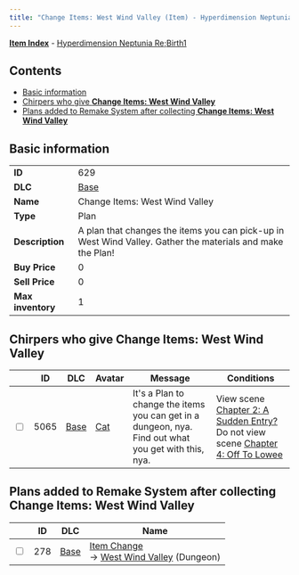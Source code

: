 ```yaml
---
title: "Change Items: West Wind Valley (Item) - Hyperdimension Neptunia Re;Birth1"
---
```


[**Item Index**](/neptunia/rb1/item/index.html) - [Hyperdimension Neptunia Re;Birth1](/neptunia/rb1)

## Contents

- [Basic information](#basic-information)
- [Chirpers who give **Change Items: West Wind Valley**](#chirpers-who-give-change-items-west-wind-valley)
- [Plans added to Remake System after collecting **Change Items: West Wind Valley**](#plans-added-to-remake-system-after-collecting-change-items-west-wind-valley)

## Basic information

|   |   |
| -- | -- |
| **ID** | 629 |
| **DLC** | [Base](/neptunia/rb1/dlc/1-base.html) |
| **Name** | Change Items: West Wind Valley |
| **Type** | Plan |
| **Description** | A plan that changes the items you can pick-up in West Wind Valley. Gather the materials and make the Plan! |
| **Buy Price** | 0 |
| **Sell Price** | 0 |
| **Max inventory** | 1 |

## Chirpers who give **Change Items: West Wind Valley**

|    | ID | DLC | Avatar | Message | Conditions |
| -- | -- | --- | ------ | ------- | ---------- |
| <input type="checkbox" id="rb1-chirper-event-1-5065" class="trackbox" /> | 5065 | [Base](/neptunia/rb1/dlc/1-base.html) | [Cat](/neptunia/rb1/avatar/1-226-cat.html) | It's a Plan to change the items you can get in a dungeon, nya.<br />Find out what you get with this, nya. | View scene [Chapter 2: A Sudden Entry?](/neptunia/rb1/scene/1-208-chapter-2-a-sudden-entry.html)<br />Do not view scene [Chapter 4: Off To Lowee](/neptunia/rb1/scene/1-401-chapter-4-off-to-lowee.html) |

## Plans added to Remake System after collecting **Change Items: West Wind Valley**

|    | ID | DLC | Name |
| -- | -- | --- | ---- |
| <input type="checkbox" id="rb1-remake-1-278" class="trackbox" /> | 278 | [Base](/neptunia/rb1/dlc/1-base.html) | [Item Change](/neptunia/rb1/remake/1-278-item-change.html)<br />→ [West Wind Valley](/neptunia/rb1/dungeon/1-3-west-wind-valley.html) (Dungeon) |